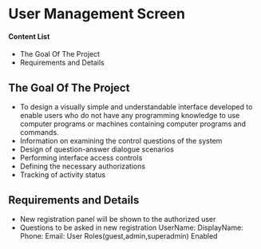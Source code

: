 # User Management Screen


#### Content List

- The Goal Of The Project
- Requirements and Details

## The Goal Of The Project

- To design a visually simple and understandable interface developed to enable users who do not have any programming knowledge to use computer programs or machines containing computer programs and commands.
- Information on examining the control questions of the system
- Design of question-answer dialogue scenarios
- Performing interface access controls
- Defining the necessary authorizations
- Tracking of activity status

## Requirements and Details

- New registration panel will be shown to the authorized user
- Questions to be asked in new registration
UserName:
DisplayName:
Phone:
Email:
User Roles(guest,admin,superadmin)
Enabled
